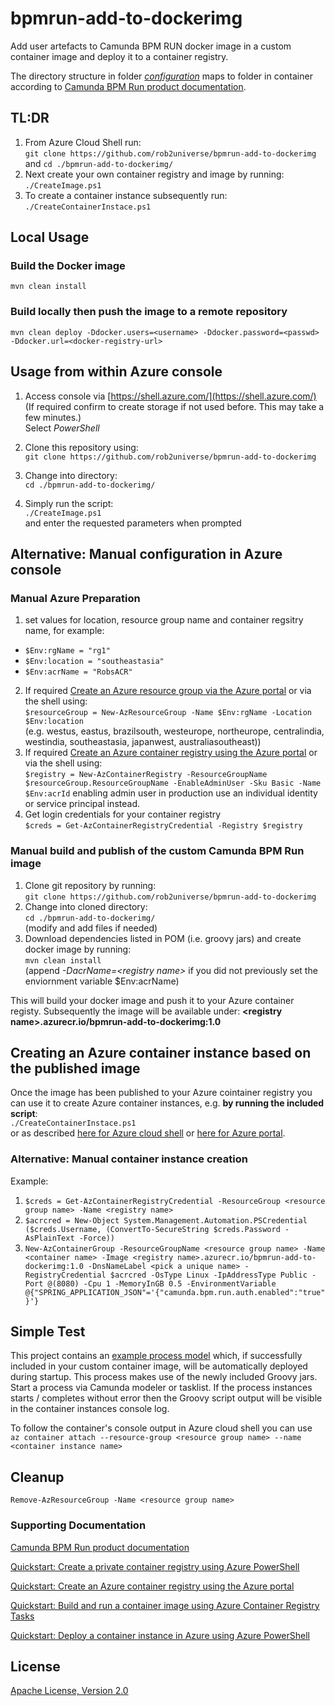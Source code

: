 # bpmrun-add-to-dockerimg
Add user artefacts to Camunda BPM RUN docker image in a custom container image and deploy it to a container registry.

The directory structure in folder [*configuration*](./configuration) maps to folder in container according to [Camunda BPM Run product documentation](https://docs.camunda.org/manual/latest/user-guide/camunda-bpm-run/).


## TL:DR
1. From Azure Cloud Shell run:  
`git clone https://github.com/rob2universe/bpmrun-add-to-dockerimg`  
and  `cd ./bpmrun-add-to-dockerimg/`  
2. Next create your own container registry and image by running:  
`./CreateImage.ps1`  
3. To create a container instance subsequently run:  
`./CreateContainerInstace.ps1`  


## Local Usage

### Build the Docker image

`mvn clean install`
### Build locally then push the image to a remote repository

`mvn clean deploy -Ddocker.users=<username> -Ddocker.password=<passwd> -Ddocker.url=<docker-registry-url>`
## Usage from within Azure console

1. Access console via [https://shell.azure.com/](https://shell.azure.com/)  
   (If required confirm to create storage if not used before. This may take a few minutes.)  
   Select *PowerShell*
1. Clone this repository using:  
    `git clone https://github.com/rob2universe/bpmrun-add-to-dockerimg`
2. Change into directory:  
   `cd ./bpmrun-add-to-dockerimg/`

3. Simply run the script:   
   `./CreateImage.ps1`  
   and enter the requested parameters when prompted

## Alternative: Manual configuration in Azure console
### Manual Azure Preparation
1. set values for location, resource group name and container regsitry name, for example:   
  - `$Env:rgName = "rg1"`   
  - `$Env:location = "southeastasia"`   
  - `$Env:acrName = "RobsACR"`
2. If required [Create an Azure resource group via the Azure portal](https://docs.microsoft.com/en-us/azure/azure-resource-manager/management/manage-resource-groups-portal) or via the shell using:   
`$resourceGroup = New-AzResourceGroup -Name $Env:rgName -Location $Env:location`  
(e.g. westus, eastus, brazilsouth, westeurope, northeurope, centralindia, westindia, southeastasia, japanwest, australiasoutheast))
3. If required [Create an Azure container registry using the Azure portal](https://docs.microsoft.com/en-us/azure/container-registry/container-registry-get-started-portal) or via the shell using:  
  `$registry = New-AzContainerRegistry -ResourceGroupName $resourceGroup.ResourceGroupName -EnableAdminUser -Sku Basic -Name $Env:acrId`
 enabling admin user in production use an individual identity or service principal instead.   
 4. Get login credentials for your container registry  
`$creds = Get-AzContainerRegistryCredential -Registry $registry`

### Manual build and publish of the custom Camunda BPM Run image
  
1. Clone git repository by running:  
   `git clone https://github.com/rob2universe/bpmrun-add-to-dockerimg`
2. Change into cloned directory:  
    `cd ./bpmrun-add-to-dockerimg/`   
    (modify and add files if needed)
3. Download dependencies listed in POM (i.e. groovy jars) and create docker image by running:   
   `mvn clean install`  
   (append *-DacrName=\<registry name>* if you did not previously set the enviornment variable $Env:acrName)   

This will build your docker image and push it to your Azure container registy. Subsequently the image will be available under: **\<registry name>.azurecr.io/bpmrun-add-to-dockerimg:1.0**

## Creating an Azure container instance based on the published image

Once the image has been published to your Azure cointainer registry you can use it to create Azure container instances, e.g. **by running the included script**:  
`./CreateContainerInstace.ps1`  
or as described [here for Azure cloud shell](
https://medium.com/@robert.emsbach/deploying-camunda-bpm-to-azure-container-service-via-cli-in-5-minutes-cab7fd14e50c) or [here for Azure portal](https://medium.com/@robert.emsbach/anyone-can-run-camunda-bpm-on-azure-in-10-minutes-4b4055cc8e9).

### Alternative: Manual container instance creation
Example:
1. `$creds = Get-AzContainerRegistryCredential -ResourceGroup <resource group name> -Name <registry name>`  
2. `$acrcred = New-Object System.Management.Automation.PSCredential ($creds.Username, (ConvertTo-SecureString $creds.Password -AsPlainText -Force))`
3. `New-AzContainerGroup -ResourceGroupName <resource group name> -Name <container name> -Image <registry name>.azurecr.io/bpmrun-add-to-dockerimg:1.0 -DnsNameLabel <pick a unique name> -RegistryCredential $acrcred -OsType Linux -IpAddressType Public -Port @(8080) -Cpu 1 -MemoryInGB 0.5 -EnvironmentVariable @{"SPRING_APPLICATION_JSON"='{"camunda.bpm.run.auth.enabled":"true"}'}`



## Simple Test
This project contains an [example process model](./configuration/resources/groovyprocess.bpmn) which, if successfully included in your custom container image, will be automatically deployed during startup. This process makes use of the newly included Groovy jars. Start a process via Camunda modeler or tasklist. If the process instances starts / completes without error then the Groovy script output will be visible in the container instances console log.

To follow the container's console output in Azure cloud shell you can use  
`az container attach --resource-group <resource group name> --name <container instance name>`

## Cleanup

`Remove-AzResourceGroup -Name <resource group name>`

### Supporting Documentation
 [Camunda BPM Run product documentation](https://docs.camunda.org/manual/latest/user-guide/camunda-bpm-run/)

[Quickstart: Create a private container registry using Azure PowerShell](https://docs.microsoft.com/en-us/azure/container-registry/container-registry-get-started-powershell)

[Quickstart: Create an Azure container registry using the Azure portal](https://docs.microsoft.com/en-us/azure/container-registry/container-registry-get-started-portal)

 [Quickstart: Build and run a container image using Azure Container Registry Tasks](https://docs.microsoft.com/en-us/azure/container-registry/container-registry-tutorial-quick-task)

 [Quickstart: Deploy a container instance in Azure using Azure PowerShell](https://docs.microsoft.com/en-us/azure/container-instances/container-instances-quickstart-powershell)

## License

[Apache License, Version 2.0](http://www.apache.org/licenses/LICENSE-2.0)


